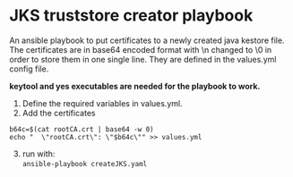 # JKS truststore creator playbook
An ansible playbook to put certificates to a newly created java kestore file. The certificates are in base64 encoded format with \n changed to \0 in order to store them in one single line. They are defined in the values.yml config file.  

__keytool and yes executables are needed for the playbook to work.__  


1. Define the required variables in values.yml.
2. Add the certificates  
```
b64c=$(cat rootCA.crt | base64 -w 0)  
echo "  \"rootCA.crt\": \"$b64c\"" >> values.yml   
```

3. run with:  
`ansible-playbook createJKS.yaml  `  

